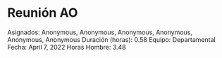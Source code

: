 # Reunión AO

Asignados: Anonymous, Anonymous, Anonymous, Anonymous, Anonymous, Anonymous
Duración (horas): 0.58
Equipo: Departamental
Fecha: April 7, 2022
Horas Hombre: 3.48